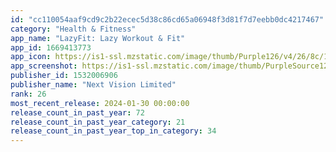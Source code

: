 ```yaml
---
id: "cc110054aaf9cd9c2b22ecec5d38c86cd65a06948f3d81f7d7eebb0dc4217467"
category: "Health & Fitness"
app_name: "LazyFit: Lazy Workout & Fit"
app_id: 1669413773
app_icon: https://is1-ssl.mzstatic.com/image/thumb/Purple126/v4/26/8c/1c/268c1c7f-9f02-cd7b-b190-1ebb8837bc1a/AppIcon-0-0-1x_U007emarketing-0-10-0-85-220.png/1024x1024bb.png
app_screenshot: https://is1-ssl.mzstatic.com/image/thumb/PurpleSource126/v4/6a/9b/5e/6a9b5e52-ef3d-f6dd-192e-4fdcd8758df9/351f81b9-f440-4d99-9363-3ef79635594d_1.png/1242x2688bb.png
publisher_id: 1532006906
publisher_name: "Next Vision Limited"
rank: 26
most_recent_release: 2024-01-30 00:00:00
release_count_in_past_year: 72
release_count_in_past_year_category: 21
release_count_in_past_year_top_in_category: 34
---
```

